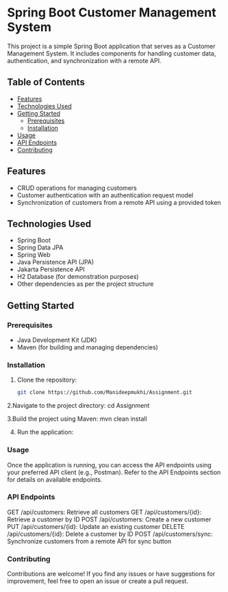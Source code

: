 # Spring Boot Customer Management System

This project is a simple Spring Boot application that serves as a Customer Management System. It includes components for handling customer data, authentication, and synchronization with a remote API.

## Table of Contents

- [Features](#features)
- [Technologies Used](#technologies-used)
- [Getting Started](#getting-started)
  - [Prerequisites](#prerequisites)
  - [Installation](#installation)
- [Usage](#usage)
- [API Endpoints](#api-endpoints)
- [Contributing](#contributing)

## Features

- CRUD operations for managing customers
- Customer authentication with an authentication request model
- Synchronization of customers from a remote API using a provided token

## Technologies Used

- Spring Boot
- Spring Data JPA
- Spring Web
- Java Persistence API (JPA)
- Jakarta Persistence API
- H2 Database (for demonstration purposes)
- Other dependencies as per the project structure

## Getting Started

### Prerequisites

- Java Development Kit (JDK)
- Maven (for building and managing dependencies)

### Installation

1. Clone the repository:

   ```bash
   git clone https://github.com/Manideepmukhi/Assignment.git
   
2.Navigate to the project directory:
cd Assignment

3.Build the project using Maven:
mvn clean install

4. Run the application:

### Usage
Once the application is running, you can access the API endpoints using your preferred API client (e.g., Postman). Refer to the API Endpoints section for details on available endpoints.

### API Endpoints
GET /api/customers: Retrieve all customers
GET /api/customers/{id}: Retrieve a customer by ID
POST /api/customers: Create a new customer
PUT /api/customers/{id}: Update an existing customer
DELETE /api/customers/{id}: Delete a customer by ID
POST /api/customers/sync: Synchronize customers from a remote API for sync button

### Contributing
Contributions are welcome! If you find any issues or have suggestions for improvement, feel free to open an issue or create a pull request.


